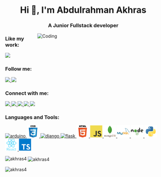 
<h1 align="center">Hi 👋, I'm Abdulrahman Akhras</h1>
<h3 align="center">A Junior Fullstack developer</h3>
<p dir="auto">
<img align="right" alt="Coding" width="400" src="https://www.wingstechsolutions.com/wp-content/uploads/2022/03/full-stack-development.gif">
<p dir="auto" >
<h3>Like my work:</h3>
<a titel="Like Akhras work? Buy him a coffee" href="#">
 <img src="https://camo.githubusercontent.com/894951153e82908a9d4dbe16847d27c651688d82e7d57baf59a5ec18b1b2ddef/68747470733a2f2f696d672e6275796d6561636f666665652e636f6d2f627574746f6e2d6170692f3f746578743d427579206d65206120636f6666656526656d6f6a693d26736c75673d636f646577697468616873616e26627574746f6e5f636f6c6f75723d42443546464626666f6e745f636f6c6f75723d66666666666626666f6e745f66616d696c793d436f6d6963266f75746c696e655f636f6c6f75723d30303030303026636f666665655f636f6c6f75723d464644443030" style="max-width: 100%";/>
</a>
</p>
</p>
<h3 align="left">Follow me:</h3>
<p dir="auto">
 
<a href="https://codepen.io/A-Akhras">
<img src="https://camo.githubusercontent.com/6a8c85a79a385181245ef0cea6e6c674b0d21b9e1b5f3f5850f79bfd9d96c8ce/68747470733a2f2f696d672e736869656c64732e696f2f62616467652f436f646570656e2d3030303030303f7374796c653d666f722d7468652d6261646765266c6f676f3d636f646570656e266c6f676f436f6c6f723d7768697465"style="max-width: 100%";>
</a>
<a href="https://www.youtube.com/@a.akhras3298">
<img src="https://camo.githubusercontent.com/4c91b5d587f82e3ea0df6978845aea9370200c5f626a2fa7d6e48d2db40c8aa0/68747470733a2f2f696d672e736869656c64732e696f2f62616467652f596f75547562652d2532334646303030302e7376673f7374796c653d666f722d7468652d6261646765266c6f676f3d596f7554756265266c6f676f436f6c6f723d7768697465"style="max-width: 100%";>
</a>
 
 <h3 align="left">Connect with me:</h3>
 
<a href="https://codepen.io/A-Akhras">
<img src="https://camo.githubusercontent.com/591c02e8ff595d43e0b35b1b29aed639a7154b959cd8f8c854b9e176d885b094/68747470733a2f2f696d672e736869656c64732e696f2f62616467652f4c696e6b6564496e2d3030373742353f7374796c653d666f722d7468652d6261646765266c6f676f3d6c696e6b6564696e266c6f676f436f6c6f723d7768697465" style="max-width: 100%;"
/>
</a>
<a href="https://codepen.io/A-Akhras"><img src="https://camo.githubusercontent.com/d60296001d4929cbb6e6069ccbd68e9f4aaf4fa8b8daf850a8f6fabc22478a70/68747470733a2f2f696d672e736869656c64732e696f2f62616467652f5477697463682d3931343646463f7374796c653d666f722d7468652d6261646765266c6f676f3d747769746368266c6f676f436f6c6f723d7768697465" style="max-width: 100%;")
"</a>
<a href="https://codepen.io/A-Akhras"><img src="https://camo.githubusercontent.com/e8608a6316b9d88ea49559b15837c90b1c14fb172ca6743b50150cd54f208e26/68747470733a2f2f696d672e736869656c64732e696f2f62616467652f4769744875622d3130303030303f7374796c653d666f722d7468652d6261646765266c6f676f3d676974687562266c6f676f436f6c6f723d7768697465" style="max-width: 100%;")
"</a>
<a href="Abdoakhras4@gmail.com">
  <img src="https://camo.githubusercontent.com/71a0f4bfcf1f2220e2b1c246ac2ee681c47ee914d1c1f0e27a0e6c9ac2e9f134/68747470733a2f2f696d672e736869656c64732e696f2f62616467652f476d61696c2d4431343833363f7374796c653d666f722d7468652d6261646765266c6f676f3d676d61696c266c6f676f436f6c6f723d7768697465"/>
 </a>
 
<a href="https://matrixmaster152024.slack.com/team/U06BJ305GSC">
  <img src="https://camo.githubusercontent.com/4259e8001faaf7cee8a6cd41e58c905467bfaeae23251d99d1a9c46956d7e713/68747470733a2f2f696d672e736869656c64732e696f2f62616467652f536c61636b2d3441313534423f7374796c653d666f722d7468652d6261646765266c6f676f3d736c61636b266c6f676f436f6c6f723d7768697465"/>
 </a>
</p>
<h3 align="left">Languages and Tools:</h3>
<p align="left"> <a href="https://www.arduino.cc/" target="_blank" rel="noreferrer"> <img src="https://cdn.worldvectorlogo.com/logos/arduino-1.svg" alt="arduino" width="40" height="40"/> </a> <a href="https://www.w3schools.com/css/" target="_blank" rel="noreferrer"> <img src="https://raw.githubusercontent.com/devicons/devicon/master/icons/css3/css3-original-wordmark.svg" alt="css3" width="40" height="40"/> </a> <a href="https://www.djangoproject.com/" target="_blank" rel="noreferrer"> <img src="https://cdn.worldvectorlogo.com/logos/django.svg" alt="django" width="40" height="40"/> </a> <a href="https://flask.palletsprojects.com/" target="_blank" rel="noreferrer"> <img src="https://www.vectorlogo.zone/logos/pocoo_flask/pocoo_flask-icon.svg" alt="flask" width="40" height="40"/> </a> <a href="https://www.w3.org/html/" target="_blank" rel="noreferrer"> <img src="https://raw.githubusercontent.com/devicons/devicon/master/icons/html5/html5-original-wordmark.svg" alt="html5" width="40" height="40"/> </a> <a href="https://developer.mozilla.org/en-US/docs/Web/JavaScript" target="_blank" rel="noreferrer"> <img src="https://raw.githubusercontent.com/devicons/devicon/master/icons/javascript/javascript-original.svg" alt="javascript" width="40" height="40"/> </a> <a href="https://www.mongodb.com/" target="_blank" rel="noreferrer"> <img src="https://raw.githubusercontent.com/devicons/devicon/master/icons/mongodb/mongodb-original-wordmark.svg" alt="mongodb" width="40" height="40"/> </a> <a href="https://www.mysql.com/" target="_blank" rel="noreferrer"> <img src="https://raw.githubusercontent.com/devicons/devicon/master/icons/mysql/mysql-original-wordmark.svg" alt="mysql" width="40" height="40"/> </a> <a href="https://nodejs.org" target="_blank" rel="noreferrer"> <img src="https://raw.githubusercontent.com/devicons/devicon/master/icons/nodejs/nodejs-original-wordmark.svg" alt="nodejs" width="40" height="40"/> </a> <a href="https://www.python.org" target="_blank" rel="noreferrer"> <img src="https://raw.githubusercontent.com/devicons/devicon/master/icons/python/python-original.svg" alt="python" width="40" height="40"/> </a> <a href="https://reactjs.org/" target="_blank" rel="noreferrer"> <img src="https://raw.githubusercontent.com/devicons/devicon/master/icons/react/react-original-wordmark.svg" alt="react" width="40" height="40"/> </a> <a href="https://www.typescriptlang.org/" target="_blank" rel="noreferrer"> <img src="https://raw.githubusercontent.com/devicons/devicon/master/icons/typescript/typescript-original.svg" alt="typescript" width="40" height="40"/> </a> </p>

<p><img align="left" src="https://github-readme-stats.vercel.app/api/top-langs?username=akhras4&show_icons=true&locale=en&layout=compact" alt="akhras4" /></p>

<p>&nbsp;<img align="center" src="https://github-readme-stats.vercel.app/api?username=akhras4&show_icons=true&locale=en" alt="akhras4" /></p>

<p><img align="center" src="https://github-readme-streak-stats.herokuapp.com/?user=akhras4&" alt="akhras4" /></p>
